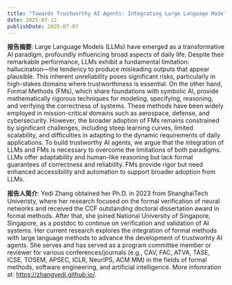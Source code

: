 ```yaml
---
title: "Towards Trustworthy AI Agents: Integrating Large Language Models with Formal Methods"
date: 2025-07-12
publishDate: 2025-07-07
---
```


**报告摘要**: Large Language Models (LLMs) have emerged as a transformative AI paradigm, profoundly influencing broad aspects of daily life. Despite their remarkable performance, LLMs exhibit a fundamental limitation: hallucination—the tendency to produce misleading outputs that appear plausible. This inherent unreliability poses significant risks, particularly in high-stakes domains where trustworthiness is essential. On the other hand, Formal Methods (FMs), which share foundations with symbolic AI, provide mathematically rigorous techniques for modeling, specifying, reasoning, and verifying the correctness of systems. These methods have been widely employed in mission-critical domains such as aerospace, defense, and cybersecurity. However, the broader adoption of FMs remains constrained by significant challenges, including steep learning curves, limited scalability, and difficulties in adapting to the dynamic requirements of daily applications. To build trustworthy AI agents, we argue that the integration of LLMs and FMs is necessary to overcome the limitations of both paradigms. LLMs offer adaptability and human-like reasoning but lack formal guarantees of correctness and reliability. FMs provide rigor but need enhanced accessibility and automation to support broader adoption from LLMs.

**报告人简介**: Yedi Zhang obtained her Ph.D. in 2023 from ShanghaiTech Univeristy, where her research focused on the formal verification of neural networks and received the CCF outstanding doctoral dissertation award in formal methods. After that, she joined National University of Singapore, Singapore, as a postdoc to continue on verification and validation of AI systems. Her current research explores the integration of formal methods with large language methods to advance the development of trustworhty AI agents. She serves and has served as a program committee member or reviewer for various conferences/journals (e.g., CAV, FAC, ATVA, TASE, ICSE, TOSEM, APSEC, ICLR, NeurIPS, ACM MM) in the fields of formal methods, software engineering, and artificial intelligence. More infomration at: https://zhangyedi.github.io/. 
